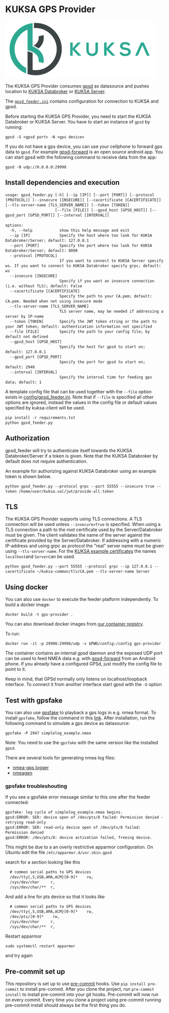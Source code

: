 # KUKSA GPS Provider
![kuksa.val Logo](./doc/img/logo.png)

The KUKSA GPS Provider consumes [gpsd](https://gpsd.gitlab.io/gpsd/) as datasource and pushes location to
[KUKSA Databroker](https://github.com/eclipse/kuksa.val/tree/master/kuksa_databroker) or
[KUKSA Server](https://github.com/eclipse/kuksa.val/tree/master/kuksa-val-server).

The [`gpsd_feeder.ini`](./config/gpsd_feeder.ini) contains configuration for  connection to KUKSA and gpsd.

Before starting the KUKSA GPS Provider, you need to start the KUKSA Databroker or KUKSA Server. You have to start an instance of `gpsd` by running:

```
gpsd -S <gpsd port> -N <gps device>
```

If you do not have a gps device, you can use your cellphone to forward gps data to `gpsd`. For example [gpsd-forward](https://github.com/tiagoshibata/Android-GPSd-Forwarder) is an open source android app.
You can start gpsd with the following command to receive data from the app:

```
gpsd -N udp://0.0.0.0:29998
```

## Install dependencies and execution

```
usage: gpsd_feeder.py [-h] [--ip [IP]] [--port [PORT]] [--protocol [PROTOCOL]] [--insecure [INSECURE]] [--cacertificate [CACERTIFICATE]] [--tls-server-name [TLS_SERVER_NAME]] [--token [TOKEN]]
                      [--file [FILE]] [--gpsd_host [GPSD_HOST]] [--gpsd_port [GPSD_PORT]] [--interval [INTERVAL]]

options:
  -h, --help            show this help message and exit
  --ip [IP]             Specify the host where too look for KUKSA Databroker/Server; default: 127.0.0.1
  --port [PORT]         Specify the port where too look for KUKSA Databroker/Server; default: 8090
  --protocol [PROTOCOL]
                        If you want to connect to KUKSA Server specify ws. If you want to connect to KUKSA Databroker specify grpc; default: ws
  --insecure [INSECURE]
                        Specify if you want an insecure connection (i.e. without TLS); default: False
  --cacertificate [CACERTIFICATE]
                        Specify the path to your CA.pem; default: CA.pem. Needed when not using insecure mode
  --tls-server-name [TLS_SERVER_NAME]
                        TLS server name, may be needed if addressing a server by IP-name
  --token [TOKEN]       Specify the JWT token string or the path to your JWT token; default: authentication information not specified
  --file [FILE]         Specify the path to your config file; by default not defined
  --gpsd_host [GPSD_HOST]
                        Specify the host for gpsd to start on; default: 127.0.0.1
  --gpsd_port [GPSD_PORT]
                        Specify the port for gpsd to start on; default: 2948
  --interval [INTERVAL]
                        Specify the interval time for feeding gps data; default: 1
```

A template config file that can be used together with the `--file` option
exists in [config/gpsd_feeder.ini](config/gpsd_feeder.ini). Note that if `--file` is specified all other options
are ignored, instead the values in the config file or default values specified by kuksa-client will be used.

```
pip install -r requirements.txt
python gpsd_feeder.py
```

## Authorization

gpsd_feeder will try to authenticate itself towards the KUKSA Databroker/Server if a token is given.
Note that the KUKSA Databroker by default does not require authentication.

An example for authorizing against KUKSA Databroker using an example token is shown below.

```
python gpsd_feeder.py --protocol grpc --port 55555 --insecure true --token /home/user/kuksa.val/jwt/provide-all.token
```

## TLS

The KUKSA GPS Provider supports using TLS connections. A TLS connection will be used unless `--insecure=True`
is specified. When using a TLS connection a path to the root certificate used by the Server/Databroker must be given.
The client validates the name of the server against the certificate provided by the Server/Databroker.
If addressing with a numeric IP-address and using grpc as protocol the "real" server name must be given using
`--tls-server-name`. For the [KUKSA example certificates](https://github.com/eclipse-kuksa/kuksa-common/tree/main/tls)
the names `localhost`and `Server`can be used.

```
python gpsd_feeder.py --port 55555 --protocol grpc --ip 127.0.0.1 --cacertificate ~/kuksa-common/tls/CA.pem --tls-server-name Server
```

## Using docker

You can also use `docker` to execute the feeder platform independently.
To build a docker image:

```
docker build -t gps-provider .
```


You can also download docker images from [our container registry](https://github.com/eclipse/kuksa.val.feeders/pkgs/container/kuksa-gps-provider%2Fgps-provider).

To run:
```
docker run -it -p 29998:29998/udp -v $PWD/config:/config gps-provider
```

The container contains an internal gpsd daemon and the exposed UDP port can be used to feed NMEA data e.g. with [gpsd-forward](https://github.com/tiagoshibata/Android-GPSd-Forwarder) from an Android phone.
If you already have a configured GPSd, just modify the config file to point to it.

Keep in mind, that GPSd normally only listens on localhost/loopback interface. To connect it from another interface start gpsd with the `-D` option

## Test with gpsfake

You can also use [gpsfake](https://gpsd.gitlab.io/gpsd/gpsfake.html) to playback a gps logs in e.g. nmea format.
To install `gpsfake`, follow the command in this [link](https://command-not-found.com/gpsfake).
After installation, run the following command to simulate a gps device as datasource:

```
gpsfake -P 2947 simplelog_example.nmea
```

Note: You need to use the `gpsfake` with the same version like the installed `gpsd`.

There are several tools for generating nmea log files:
- [nmea-gps logger](https://www.npmjs.com/package/nmea-gps-logger)
- [nmeagen](https://nmeagen.org/)

### gpsfake troubleshouting

If you see a gpsfake error message similar to this one after the feeder connected:

```
gpsfake: log cycle of simplelog_example.nmea begins.
gpsd:ERROR: SER: device open of /dev/pts/8 failed: Permission denied - retrying read-only
gpsd:ERROR: SER: read-only device open of /dev/pts/8 failed: Permission denied
gpsd:ERROR: /dev/pts/8: device activation failed, freeing device.
```

This might be due to a an overly restrictive apparmor configuration. On Ubuntu edit the file `/etc/apparmor.d/usr.sbin.gpsd`

search for a section looking like this

```
  # common serial paths to GPS devices
  /dev/tty{,S,USB,AMA,ACM}[0-9]*    rw,
  /sys/dev/char     r,
  /sys/dev/char/**  r,
```

And add a line for pts device so that it looks like

```
  # common serial paths to GPS devices
  /dev/tty{,S,USB,AMA,ACM}[0-9]*    rw,
  /dev/pts/[0-9]*    rw,
  /sys/dev/char     r,
  /sys/dev/char/**  r,
```


Restart apparmor

```
sudo systemctl restart apparmor
```

and try again

## Pre-commit set up

This repository is set up to use [pre-commit](https://pre-commit.com/) hooks.
Use `pip install pre-commit` to install pre-commit.
After you clone the project, run `pre-commit install` to install pre-commit into your git hooks.
Pre-commit will now run on every commit.
Every time you clone a project using pre-commit running pre-commit install should always be the first thing you do.
